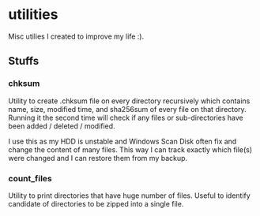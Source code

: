 # utilities
Misc utilies I created to improve my life :).


## Stuffs

### chksum

Utility to create .chksum file on every directory recursively which contains name, size, modified time, and sha256sum of
every file on that directory. Running it the second time will check if any files or sub-directories have been added /
deleted / modified.

I use this as my HDD is unstable and Windows Scan Disk often fix and change the content of many files. This way I can
track exactly which file(s) were changed and I can restore them from my backup.

### count_files

Utility to print directories that have huge number of files. Useful to identify candidate of directories to be zipped
into a single file.
